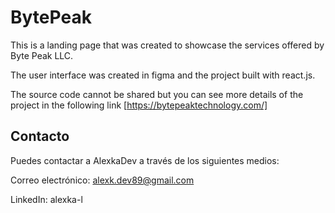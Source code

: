 # BytePeak
This is a landing page that was created to showcase the services offered by Byte Peak LLC.

The user interface was created in figma and the project built with react.js. 

The source code cannot be shared but you can see more details of the project in the following link [https://bytepeaktechnology.com/]

## Contacto
Puedes contactar a AlexkaDev a través de los siguientes medios:

Correo electrónico: alexk.dev89@gmail.com

LinkedIn: alexka-l
